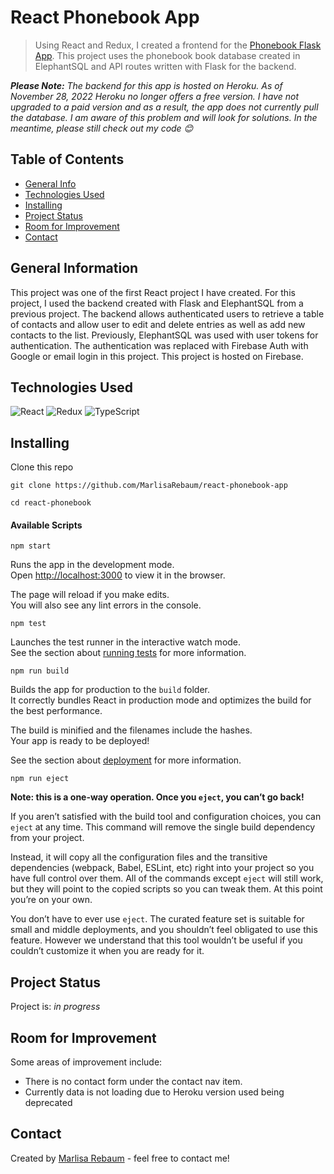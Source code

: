 # React Phonebook App
> Using React and Redux, I created a frontend for the 
[Phonebook Flask App](https://github.com/MarlisaRebaum/phonebook-app).
This project uses the phonebook book database created in ElephantSQL and API 
routes written with Flask for the backend.

***Please Note:*** *The backend for this app is hosted on Heroku. 
As of November 28, 2022 Heroku no longer offers a free version. I have not 
upgraded to a paid version and as a result, the app does not currently pull the 
database. I am aware of this problem and will look for solutions. In the meantime, 
please still check out my code :blush:*

## Table of Contents
* [General Info](#general-information)
* [Technologies Used](#technologies-used)
* [Installing](#installing)
* [Project Status](#project-status)
* [Room for Improvement](#room-for-improvement)
* [Contact](#contact)


## General Information
This project was one of the first React project I have created. For this project, I used
the backend created with Flask and ElephantSQL from a previous project. The backend
allows authenticated users to retrieve a table of contacts and allow user to
edit and delete entries as well as add new contacts to the list. Previously, 
ElephantSQL was used with user tokens for authentication. The authentication was
replaced with Firebase Auth with Google or email login in this project. This 
project is hosted on Firebase. 

## Technologies Used
![React](https://img.shields.io/badge/react-%2320232a.svg?style=for-the-badge&logo=react&logoColor=%2361DAFB)
![Redux](https://img.shields.io/badge/redux-%23593d88.svg?style=for-the-badge&logo=redux&logoColor=white)
![TypeScript](https://img.shields.io/badge/typescript-%23007ACC.svg?style=for-the-badge&logo=typescript&logoColor=white)

## Installing

Clone this repo

```
git clone https://github.com/MarlisaRebaum/react-phonebook-app

cd react-phonebook
```  

#### Available Scripts

```  
npm start
```   

Runs the app in the development mode.\
Open [http://localhost:3000](http://localhost:3000) to view it in the browser.

The page will reload if you make edits.\
You will also see any lint errors in the console.

```  
npm test
```  
Launches the test runner in the interactive watch mode.\
See the section about [running tests](https://facebook.github.io/create-react-app/docs/running-tests) 
for more information.

```  
npm run build
```  
Builds the app for production to the `build` folder.\
It correctly bundles React in production mode and optimizes the build for the best performance.

The build is minified and the filenames include the hashes.\
Your app is ready to be deployed!

See the section about [deployment](https://facebook.github.io/create-react-app/docs/deployment) for more information.

```  
npm run eject
```  

**Note: this is a one-way operation. Once you `eject`, you can’t go back!**

If you aren’t satisfied with the build tool and configuration choices, you can `eject` at any time. This command will remove the single build dependency from your project.

Instead, it will copy all the configuration files and the transitive dependencies (webpack, Babel, ESLint, etc) right into your project so you have full control over them. All of the commands except `eject` will still work, but they will point to the copied scripts so you can tweak them. At this point you’re on your own.

You don’t have to ever use `eject`. The curated feature set is suitable for small and middle deployments, and you shouldn’t feel obligated to use this feature. However we understand that this tool wouldn’t be useful if you couldn’t customize it when you are ready for it.

## Project Status
Project is:  _in progress_ 

## Room for Improvement
Some areas of improvement include:

- There is no contact form under the contact nav item.
- Currently data is not loading due to Heroku version used being deprecated

## Contact
Created by [Marlisa Rebaum](https://www.linkedin.com/in/marlisarebaum/) - feel free to contact me!
